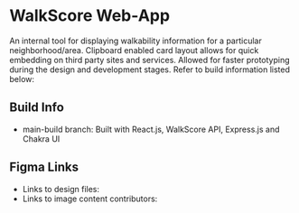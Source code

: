 # WalkScore Web-App 
An internal tool for displaying walkability information for a particular neighborhood/area. Clipboard enabled card layout allows for quick embedding on third party sites and services. Allowed for faster prototyping during the design and development stages. Refer to build information listed below: 

## Build Info
* main-build branch: Built with React.js, WalkScore API, Express.js and Chakra UI

## Figma Links
* Links to design files: 
* Links to image content contributors: 
